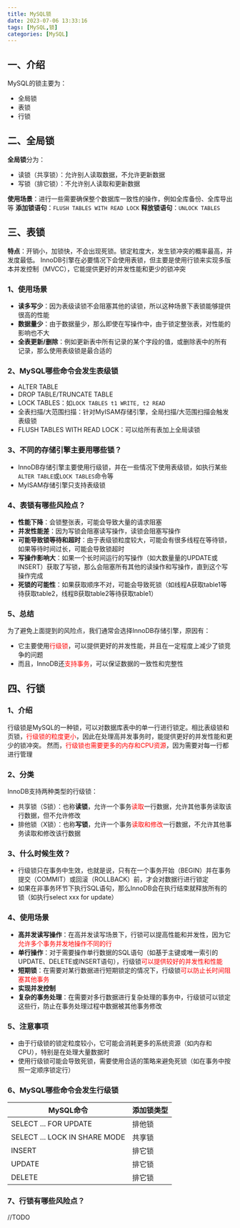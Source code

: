 ```yaml
---
title: MySQL锁
date: 2023-07-06 13:33:16
tags: [MySQL,锁]
categories: [MySQL]
---
```


## 一、介绍
MySQL的锁主要为：
* 全局锁
* 表锁
* 行锁

## 二、全局锁
**全局锁**分为：
* 读锁（共享锁）：允许别人读取数据，不允许更新数据
* 写锁（排它锁）：不允许别人读取和更新数据

**使用场景**：进行一些需要确保整个数据库一致性的操作，例如全库备份、全库导出等
**添加锁语句**：`FLUSH TABLES WITH READ LOCK`
**释放锁语句**：`UNLOCK TABLES`

## 三、表锁
**特点**：开销小，加锁快，不会出现死锁。锁定粒度大，发生锁冲突的概率最高，并发度最低。
InnoDB引擎在必要情况下会使用表锁，但主要是使用行锁来实现多版本并发控制（MVCC），它能提供更好的并发性能和更少的锁冲突

### 1、使用场景
* **读多写少**：因为表级读锁不会阻塞其他的读锁，所以这种场景下表锁能够提供很高的性能
* **数据量少**：由于数据量少，那么即使在写操作中，由于锁定整张表，对性能的影响也不大
* **全表更新/删除**：例如更新表中所有记录的某个字段的值，或删除表中的所有记录，那么使用表级锁是最合适的

### 2、MySQL哪些命令会发生表级锁
* ALTER TABLE
* DROP TABLE/TRUNCATE TABLE
* LOCK TABLES：如`LOCK TABLES t1 WRITE, t2 READ`
* 全表扫描/大范围扫描：针对MyISAM存储引擎，全局扫描/大范围扫描会触发表级锁
* FLUSH TABLES WITH READ LOCK：可以给所有表加上全局读锁

### 3、不同的存储引擎主要用哪些锁？
* InnoDB存储引擎主要使用行级锁，并在一些情况下使用表级锁，如执行某些`ALTER TABLE`或`LOCK TABLES`命令等
* MyISAM存储引擎只支持表级锁

### 4、表锁有哪些风险点？
* **性能下降**：会锁整张表，可能会导致大量的请求阻塞
* **并发性能差**：因为写锁会阻塞读写操作，读锁会阻塞写操作
* **可能导致锁等待和超时**：由于表级锁粒度较大，可能会有很多线程在等待锁，如果等待时间过长，可能会导致锁超时
* **写操作影响大**：如果一个长时间运行的写操作（如大数量量的UPDATE或INSERT）获取了写锁，那么会阻塞所有其他的读操作和写操作，直到这个写操作完成
* **死锁的可能性**：如果获取顺序不对，可能会导致死锁（如线程A获取table1等待获取table2，线程B获取table2等待获取table1）

### 5、总结
为了避免上面提到的风险点，我们通常会选择InnoDB存储引擎，原因有：
* 它主要使用<font color=red>行级锁</font>，可以提供更好的并发性能，并且在一定程度上减少了锁竞争的问题
* 而且，InnoDB还<font color=red>支持事务</font>，可以保证数据的一致性和完整性

## 四、行锁
### 1、介绍
行级锁是MySQL的一种锁，可以对数据库表中的单一行进行锁定。相比表级锁和页锁，<font color=red>行级锁的粒度更小</font>，因此在处理高并发事务时，能提供更好的并发性能和更少的锁冲突。
然而，<font color=red>行级锁也需要更多的内存和CPU资源</font>，因为需要对每一行都进行管理

### 2、分类
InnoDB支持两种类型的行级锁：
* 共享锁（S锁）：也称**读锁**，允许一个事务<font color=red>读取</font>一行数据，允许其他事务读取该行数据，但不允许修改
* 排他锁（X锁）：也称**写锁**，允许一个事务<font color=red>读取和修改</font>一行数据，不允许其他事务读取和修改该行数据

### 3、什么时候生效？
* 行级锁只在事务中生效，也就是说，只有在一个事务开始（BEGIN）并在事务提交（COMMIT）或回滚（ROLLBACK）前，才会对数据行进行锁定
* 如果在非事务环节下执行SQL语句，那么InnoDB会在执行结束就释放所有的锁（如执行select xxx for update）

### 4、使用场景
* **高并发读写操作**：在高并发读写场景下，行锁可以提高性能和并发性，因为它<font color=red>允许多个事务并发地操作不同的行</font>
* **单行操作**：对于需要操作单行数据的SQL语句（如基于主键或唯一索引的UPDATE、DELETE或INSERT语句），行级锁<font color=red>可以提供较好的并发性和性能</font>
* **短期锁**：在需要对某行数据进行短期锁定的情况下，行级锁<font color=red>可以防止长时间阻塞其他事务</font>
* **实现并发控制**
* **复杂的事务处理**：在需要对多行数据进行复杂处理的事务中，行级锁可以锁定这些行，防止在事务处理过程中数据被其他事务修改

### 5、注意事项
* 由于行级锁的锁定粒度较小，它可能会消耗更多的系统资源（如内存和CPU），特别是在处理大量数据时
* 使用行级锁可能会导致死锁，需要使用合适的策略来避免死锁（如在事务中按照一定顺序锁定行）

### 6、MySQL哪些命令会发生行级锁
|MySQL命令|添加锁类型|
|-------------|-------------|
|SELECT ... FOR UPDATE|排他锁|
|SELECT ... LOCK IN SHARE MODE|共享锁|
|INSERT|排它锁|
|UPDATE|排它锁|
|DELETE|排它锁|

### 7、行锁有哪些风险点？
//TODO